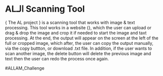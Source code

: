 # ALالـ Scanning Tool

{ The AL project } is a scanning tool that works with image & text processing.
This tool works in a website {}, which the user can upload or drag & drop the image and crop it if needed to start the image and taxt processing.
At the end, the output will appear on the screen at the left of the full or cropped image, which after, the user can copy the output manually, via the copy buttton,
or download .txt file.
In addition, if the user wants to scan another image, the delete button will delete the previous image and text then the user can redo the process once again.

#ALLAM_Challenge
